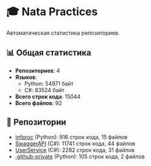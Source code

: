 
# 🎓 Nata Practices

Автоматическая статистика репозиториев.

## 📊 Общая статистика
- **Репозиториев**: 4
- **Языков**:
  - Python: 54971 байт
  - C#: 83524 байт
- **Всего строк кода**: 15044
- **Всего файлов**: 92

## 📂 Репозитории
- [infproc](https://github.com/Nata-Practices/infproc) (Python): 916 строк кода, 15 файлов
- [SwaggerAPI](https://github.com/Nata-Practices/SwaggerAPI) (C#): 11741 строк кода, 44 файлов
- [UserService](https://github.com/Nata-Practices/UserService) (C#): 2282 строк кода, 31 файлов
- [.github-private](https://github.com/Nata-Practices/.github-private) (Python): 105 строк кода, 2 файлов
